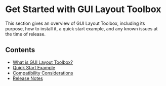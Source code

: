 
# **Get Started with GUI Layout Toolbox**

This section gives an overview of GUI Layout Toolbox, including its purpose, how to install it, a quick start example, and any known issues at the time of release.

## Contents
- [What is GUI Layout Toolbox?](WhatIsGUILayoutToolbox.md)
- [Quick Start Example](QuickStartExample.md)
- [Compatibility Considerations](CompatibilityConsiderations.md) 
- [Release Notes](ReleaseNotes.md)